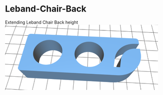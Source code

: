 # Leband-Chair-Back
Extending Leband Chair Back height
![GitHub Logo](/images/Xiaomi_Leband_Extender_v1.png)
